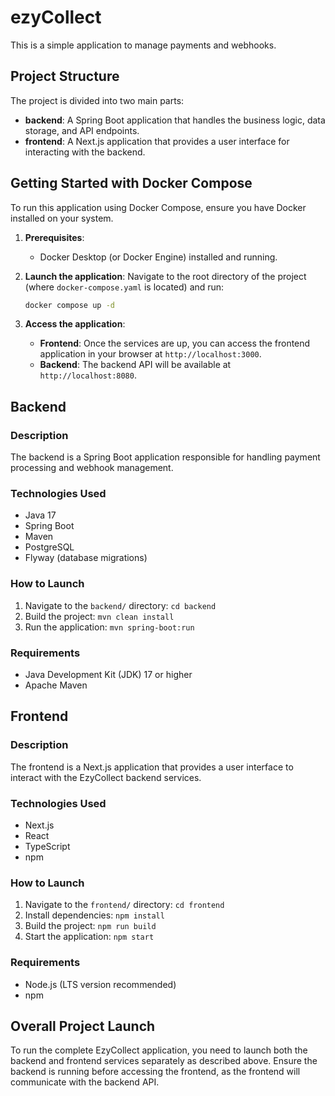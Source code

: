 # ezyCollect

This is a simple application to manage payments and webhooks.

## Project Structure

The project is divided into two main parts:

- **backend**: A Spring Boot application that handles the business logic, data storage, and API endpoints.
- **frontend**: A Next.js application that provides a user interface for interacting with the backend.

## Getting Started with Docker Compose

To run this application using Docker Compose, ensure you have Docker installed on your system.

1.  **Prerequisites**:
    - Docker Desktop (or Docker Engine) installed and running.

2.  **Launch the application**:
    Navigate to the root directory of the project (where `docker-compose.yaml` is located) and run:

    ```bash
    docker compose up -d
    ```

3.  **Access the application**:
    - **Frontend**: Once the services are up, you can access the frontend application in your browser at `http://localhost:3000`.
    - **Backend**: The backend API will be available at `http://localhost:8080`.

## Backend

### Description

The backend is a Spring Boot application responsible for handling payment processing and webhook management.

### Technologies Used

- Java 17
- Spring Boot
- Maven
- PostgreSQL
- Flyway (database migrations)

### How to Launch

1.  Navigate to the `backend/` directory: `cd backend`
2.  Build the project: `mvn clean install`
3.  Run the application: `mvn spring-boot:run`

### Requirements

- Java Development Kit (JDK) 17 or higher
- Apache Maven

## Frontend

### Description

The frontend is a Next.js application that provides a user interface to interact with the EzyCollect backend services.

### Technologies Used

- Next.js
- React
- TypeScript
- npm

### How to Launch

1.  Navigate to the `frontend/` directory: `cd frontend`
2.  Install dependencies: `npm install`
3.  Build the project: `npm run build`
4.  Start the application: `npm start`

### Requirements

- Node.js (LTS version recommended)
- npm

## Overall Project Launch

To run the complete EzyCollect application, you need to launch both the backend and frontend services separately as described above. Ensure the backend is running before accessing the frontend, as the frontend will communicate with the backend API.
